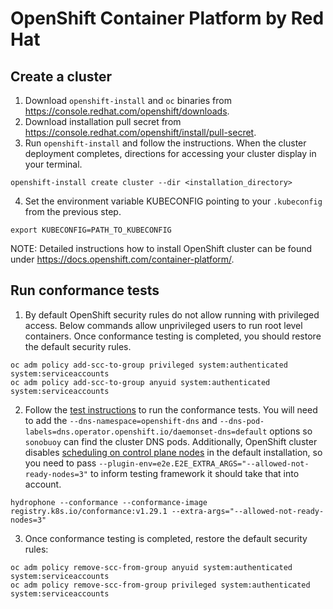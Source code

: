 # OpenShift Container Platform by Red Hat

## Create a cluster

1. Download `openshift-install` and `oc` binaries from https://console.redhat.com/openshift/downloads.
2. Download installation pull secret from https://console.redhat.com/openshift/install/pull-secret.
3. Run `openshift-install` and follow the instructions. When the cluster deployment completes,
   directions for accessing your cluster display in your terminal.

```
openshift-install create cluster --dir <installation_directory>
```

4. Set the environment variable KUBECONFIG pointing to your `.kubeconfig` from the previous step.

```
export KUBECONFIG=PATH_TO_KUBECONFIG
```

NOTE: Detailed instructions how to install OpenShift cluster can be found under https://docs.openshift.com/container-platform/.

## Run conformance tests

1. By default OpenShift security rules do not allow running with privileged access.
   Below commands allow unprivileged users to run root level containers. Once
   conformance testing is completed, you should restore the default security rules.

```
oc adm policy add-scc-to-group privileged system:authenticated system:serviceaccounts
oc adm policy add-scc-to-group anyuid system:authenticated system:serviceaccounts
```

2. Follow the [test instructions](https://github.com/cncf/k8s-conformance/blob/master/instructions.md#running)
   to run the conformance tests. You will need to add the `--dns-namespace=openshift-dns`
   and `--dns-pod-labels=dns.operator.openshift.io/daemonset-dns=default`
   options so `sonobuoy` can find the cluster DNS pods. Additionally, OpenShift
   cluster disables [scheduling on control plane nodes](https://docs.openshift.com/container-platform/4.14/nodes/nodes/nodes-nodes-managing.html#nodes-nodes-working-master-schedulable_nodes-nodes-managing)
   in the default installation, so you need to pass
   `--plugin-env=e2e.E2E_EXTRA_ARGS="--allowed-not-ready-nodes=3"`
   to inform testing framework it should take that into account.

```
hydrophone --conformance --conformance-image registry.k8s.io/conformance:v1.29.1 --extra-args="--allowed-not-ready-nodes=3"
```

3. Once conformance testing is completed, restore the default security rules:

```
oc adm policy remove-scc-from-group anyuid system:authenticated system:serviceaccounts
oc adm policy remove-scc-from-group privileged system:authenticated system:serviceaccounts
```
